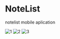 # NoteList
notelist mobile aplication

![1](https://user-images.githubusercontent.com/77737283/136825153-ddb3a7b0-6c01-485f-9f77-d45f44691c9a.jpg) ![2](https://user-images.githubusercontent.com/77737283/136825253-6c5bcc83-0f9a-4ccc-a390-44abf586c984.jpg) ![3](https://user-images.githubusercontent.com/77737283/136825287-50562b36-f38f-433a-8e6d-425db8d940a5.jpg)
